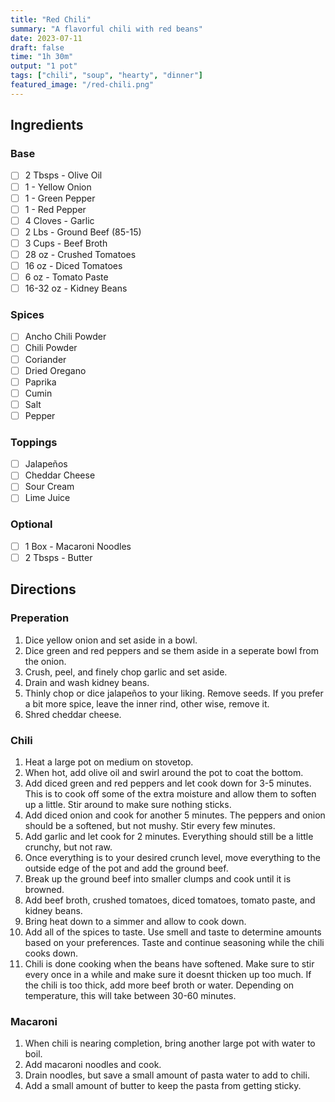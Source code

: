 ```yaml
---
title: "Red Chili"
summary: "A flavorful chili with red beans"
date: 2023-07-11
draft: false
time: "1h 30m"
output: "1 pot"
tags: ["chili", "soup", "hearty", "dinner"]
featured_image: "/red-chili.png"
---
```


## Ingredients

### Base

- [ ] 2 Tbsps - Olive Oil
- [ ] 1 - Yellow Onion
- [ ] 1 - Green Pepper
- [ ] 1 - Red Pepper
- [ ] 4 Cloves - Garlic
- [ ] 2 Lbs - Ground Beef (85-15)
- [ ] 3 Cups - Beef Broth
- [ ] 28 oz - Crushed Tomatoes
- [ ] 16 oz - Diced Tomatoes
- [ ] 6 oz - Tomato Paste
- [ ] 16-32 oz - Kidney Beans

### Spices

- [ ] Ancho Chili Powder
- [ ] Chili Powder
- [ ] Coriander
- [ ] Dried Oregano
- [ ] Paprika
- [ ] Cumin
- [ ] Salt
- [ ] Pepper

### Toppings

- [ ] Jalapeños
- [ ] Cheddar Cheese
- [ ] Sour Cream
- [ ] Lime Juice

### Optional

- [ ] 1 Box - Macaroni Noodles
- [ ] 2 Tbsps - Butter

## Directions

### Preperation

1. Dice yellow onion and set aside in a bowl.
2. Dice green and red peppers and se them aside in a seperate bowl from the onion.
3. Crush, peel, and finely chop garlic and set aside.
4. Drain and wash kidney beans.
5. Thinly chop or dice jalapeños to your liking.  Remove seeds.  If you prefer a bit more spice, leave the inner rind, other wise, remove it.
6. Shred cheddar cheese.

### Chili

1. Heat a large pot on medium on stovetop.
2. When hot, add olive oil and swirl around the pot to coat the bottom.
3. Add diced green and red peppers and let cook down for 3-5 minutes.  This is to cook off some of the extra moisture and allow them to soften up a little. Stir around to make sure nothing sticks.
4. Add diced onion and cook for another 5 minutes.  The peppers and onion should be a softened, but not mushy.  Stir every few minutes.
5. Add garlic and let cook for 2 minutes.  Everything should still be a little crunchy, but not raw.
6. Once everything is to your desired crunch level, move everything to the outside edge of the pot and add the ground beef.
7. Break up the ground beef into smaller clumps and cook until it is browned.
8. Add beef broth, crushed tomatoes, diced tomatoes, tomato paste, and kidney beans.
9. Bring heat down to a simmer and allow to cook down.
10. Add all of the spices to taste.  Use smell and taste to determine amounts based on your preferences.  Taste and continue seasoning while the chili cooks down.
11. Chili is done cooking when the beans have softened.  Make sure to stir every once in a while and make sure it doesnt thicken up too much.  If the chili is too thick, add more beef broth or water.  Depending on temperature, this will take between 30-60 minutes.

### Macaroni

1. When chili is nearing completion, bring another large pot with water to boil.
2. Add macaroni noodles and cook.
3. Drain noodles, but save a small amount of pasta water to add to chili.
4. Add a small amount of butter to keep the pasta from getting sticky.
